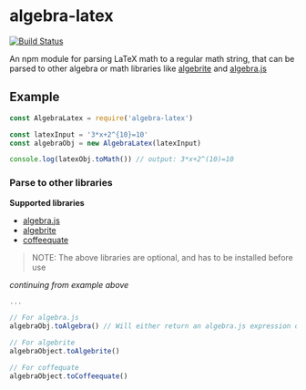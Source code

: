 # algebra-latex
[![Build Status](https://travis-ci.org/viktorstrate/algebra-latex.svg?branch=master)](https://travis-ci.org/viktorstrate/algebra-latex)

An npm module for parsing LaTeX math to a regular math string,
that can be parsed to other algebra or math libraries like [algebrite](http://algebrite.org/) and [algebra.js](http://algebra.js.org/)

## Example

```javascript
const AlgebraLatex = require('algebra-latex')

const latexInput = '3*x+2^{10}=10'
const algebraObj = new AlgebraLatex(latexInput)

console.log(latexObj.toMath()) // output: 3*x+2^(10)=10
```


### Parse to other libraries

__Supported libraries__
- [algebra.js](http://algebra.js.org/)
- [algebrite](http://algebrite.org/)
- [coffeequate](http://coffeequate.readthedocs.io/)

> NOTE: The above libraries are optional, and has to be installed before use

*continuing from example above*
```javascript
...

// For algebra.js
algebraObj.toAlgebra() // Will either return an algebra.js expression or equation

// For algebrite
algebraObject.toAlgebrite()

// For coffequate
algebraObject.toCoffeequate()
```
